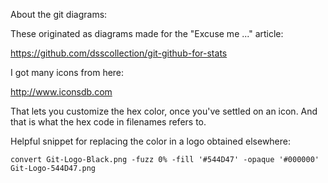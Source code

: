 About the git diagrams:

These originated as diagrams made for the "Excuse me ..." article:

<https://github.com/dsscollection/git-github-for-stats>

I got many icons from here:

<http://www.iconsdb.com>

That lets you customize the hex color, once you've settled on an icon. And that is what the hex code in filenames refers to.

Helpful snippet for replacing the color in a logo obtained elsewhere:

```
convert Git-Logo-Black.png -fuzz 0% -fill '#544D47' -opaque '#000000' Git-Logo-544D47.png
```
